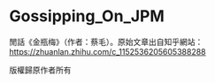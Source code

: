 # Gossipping_On_JPM
閒話《金瓶梅》（作者：蔡毛）。原始文章出自知乎網站：https://zhuanlan.zhihu.com/c_1152536205605388288

版權歸原作者所有
